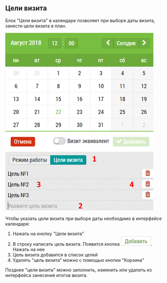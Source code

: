 ## Цели визита

Блок "Цели визита" в календаре позволяет при выборе даты визита, 
занести цели визита в план.


![](../images/rep-add-target.png)


Чтобы указать цели визита при выборе даты необходимо в интерфейсе календаря:
  1. Нажать на кнопку "Цели визита"
  2. В строку написать цель визита. Появится кнопка ![](../images/rep-add-target-button.png). Нажать на нее
  3. Цель визита добавится в список целей
  4. Удалить "цель визита" можно с помощью кнопки "Корзина"

Позднее "цели визита" можно заполнить, изменить или удалить из интерфейса занесения итогов визита.
